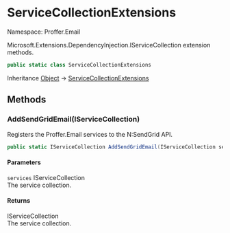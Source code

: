 # ServiceCollectionExtensions

Namespace: Proffer.Email

Microsoft.Extensions.DependencyInjection.IServiceCollection extension methods.

```csharp
public static class ServiceCollectionExtensions
```

Inheritance [Object](https://docs.microsoft.com/en-us/dotnet/api/system.object) → [ServiceCollectionExtensions](./proffer.email.servicecollectionextensions.md)

## Methods

### **AddSendGridEmail(IServiceCollection)**

Registers the Proffer.Email services to the N:SendGrid API.

```csharp
public static IServiceCollection AddSendGridEmail(IServiceCollection services)
```

#### Parameters

`services` IServiceCollection<br>
The service collection.

#### Returns

IServiceCollection<br>
The service collection.
